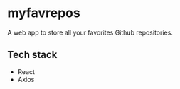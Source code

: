 # myfavrepos
A web app to store all your favorites Github repositories.

## Tech stack
- React
- Axios
